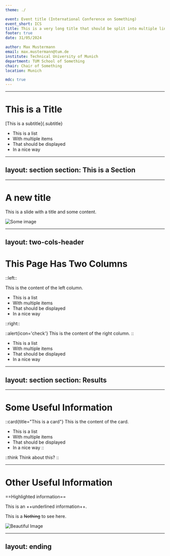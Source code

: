 ```yaml
---
theme: ./

event: Event title (International Conference on Something)
event_short: ICS
title: This is a very long title that should be split into multiple lines
footer: true
date: 31/05/2024

author: Max Mustermann
email: max.mustermann@tum.de
institute: Technical University of Munich
department: TUM School of Something
chair: Chair of Something
location: Munich

mdc: true
---
```


---

# This is a Title

[This is a subtitle]{.subtitle}

- This is a list
- With multiple items
- That should be displayed
- In a nice way

---
layout: section
section: This is a Section
---

---

# A new title

This is a <Marker color='orange'>slide</Marker> with a title and some content.

<img src="https://cover.sli.dev" alt="Some image" class="w-120" />

---
layout: two-cols-header
---

# This Page Has Two Columns

::left::

This is the content of the left column.

- This is a list
- With multiple items
- That should be displayed
- In a nice way

::right::

::alert{icon='check'}
This is the content of the right column.
::

- This is a list
- With multiple items
- That should be displayed
- In a nice way

---
layout: section
section: Results
---

---

# Some Useful Information

::card{title="This is a card"}
This is the content of the card.

- This is a list
- With multiple items
- That should be displayed
- In a nice way
::

::think
Think about this?
::

---

# Other Useful Information

==Highlighted information==

This is an ++underlined information++.

This is a ~~Nothing~~ to see here.

<Image src="https://cover.sli.dev" alt="Beautiful Image" figureClass="w-80" />

---
layout: ending
---

